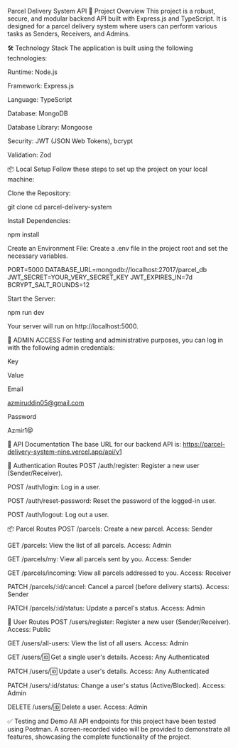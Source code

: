 Parcel Delivery System API
🌟 Project Overview
This project is a robust, secure, and modular backend API built with Express.js and TypeScript. It is designed for a parcel delivery system where users can perform various tasks as Senders, Receivers, and Admins.

🛠️ Technology Stack
The application is built using the following technologies:

Runtime: Node.js

Framework: Express.js

Language: TypeScript

Database: MongoDB

Database Library: Mongoose

Security: JWT (JSON Web Tokens), bcrypt

Validation: Zod

📦 Local Setup
Follow these steps to set up the project on your local machine:

Clone the Repository:

git clone <your-repo-link>
cd parcel-delivery-system


Install Dependencies:

npm install


Create an Environment File:
Create a .env file in the project root and set the necessary variables.

PORT=5000
DATABASE_URL=mongodb://localhost:27017/parcel_db
JWT_SECRET=YOUR_VERY_SECRET_KEY
JWT_EXPIRES_IN=7d
BCRYPT_SALT_ROUNDS=12


Start the Server:

npm run dev


Your server will run on http://localhost:5000.

🔑 ADMIN ACCESS
For testing and administrative purposes, you can log in with the following admin credentials:

Key

Value

Email

azmiruddin05@gmail.com

Password

Azmir1@

🚀 API Documentation
The base URL for our backend API is:
https://parcel-delivery-system-nine.vercel.app/api/v1

🔐 Authentication Routes
POST /auth/register: Register a new user (Sender/Receiver).

POST /auth/login: Log in a user.

POST /auth/reset-password: Reset the password of the logged-in user.

POST /auth/logout: Log out a user.

📦 Parcel Routes
POST /parcels: Create a new parcel. Access: Sender

GET /parcels: View the list of all parcels. Access: Admin

GET /parcels/my: View all parcels sent by you. Access: Sender

GET /parcels/incoming: View all parcels addressed to you. Access: Receiver

PATCH /parcels/:id/cancel: Cancel a parcel (before delivery starts). Access: Sender

PATCH /parcels/:id/status: Update a parcel's status. Access: Admin

🧑 User Routes
POST /users/register: Register a new user (Sender/Receiver). Access: Public

GET /users/all-users: View the list of all users. Access: Admin

GET /users/:id: Get a single user's details. Access: Any Authenticated

PATCH /users/:id: Update a user's details. Access: Any Authenticated

PATCH /users/:id/status: Change a user's status (Active/Blocked). Access: Admin

DELETE /users/:id: Delete a user. Access: Admin

✅ Testing and Demo
All API endpoints for this project have been tested using Postman. A screen-recorded video will be provided to demonstrate all features, showcasing the complete functionality of the project.